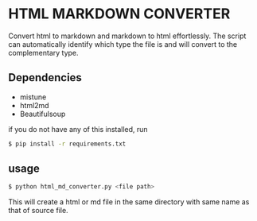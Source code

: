 # HTML MARKDOWN CONVERTER
Convert html to markdown and markdown to html effortlessly. 
The script can automatically identify which type the file is and will convert to the complementary type.

## Dependencies
- mistune
- html2md
- Beautifulsoup

if you do not have any of this installed, run
``` bash
$ pip install -r requirements.txt
```

## usage
``` bash
$ python html_md_converter.py <file path>
```
This will create a html or md file in the same directory with same name as that of source file.
